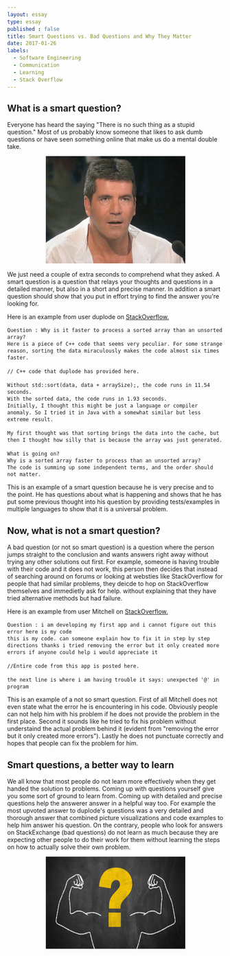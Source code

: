 ```yaml
---
layout: essay
type: essay
published : false
title: Smart Questions vs. Bad Questions and Why They Matter
date: 2017-01-26
labels:
  - Software Engineering
  - Communication
  - Learning
  - Stack Overflow
---
```


## What is a smart question?
Everyone has heard the saying "There is no such thing as a stupid question." Most of us probably know someone that likes to ask dumb questions or have seen something online that make us do a mental double take. 
<p align="center">
  <img src="../images/simon.png" height="250" width="325"/>
</p>
We just need a couple of extra seconds to comprehend what they asked. A smart question is a question that relays your thoughts and questions in a detailed manner, but also in a short and precise manner. In addition a smart question should show that you put in effort trying to find the answer you're looking for.

Here is an example from user duplode on [StackOverflow.](http://stackoverflow.com/)

```
Question : Why is it faster to process a sorted array than an unsorted array?
Here is a piece of C++ code that seems very peculiar. For some strange reason, sorting the data miraculously makes the code almost six times faster.

// C++ code that duplode has provided here.

Without std::sort(data, data + arraySize);, the code runs in 11.54 seconds.
With the sorted data, the code runs in 1.93 seconds.
Initially, I thought this might be just a language or compiler anomaly. So I tried it in Java with a somewhat similar but less
extreme result.

My first thought was that sorting brings the data into the cache, but then I thought how silly that is because the array was just generated.

What is going on?
Why is a sorted array faster to process than an unsorted array?
The code is summing up some independent terms, and the order should not matter.
```

This is an example of a smart question because he is very precise and to the point. He has questions about what is happening and shows that he has put some previous thought into his question by providing tests/examples in multiple languages to show that it is a universal problem.

## Now, what is not a smart question?
A bad question (or not so smart question) is a question where the person jumps straight to the conclusion and wants answers right away without trying any other solutions out first. For example, someone is having trouble with their code and it does not work, this person then decides that instead of searching around on forums or looking at websties like StackOverflow for people that had similar problems, they deicde to hop on StackOverflow themselves and immedietly ask for help. 
without explaining that they have tried alternative methods but had failure.

Here is an example from user Mitchell on [StackOverflow.](http://stackoverflow.com/)

```
Question : i am developing my first app and i cannot figure out this error here is my code
this is my code. can someone explain how to fix it in step by step directions thanks i tried removing the error but it only created more errors if anyone could help i would appreciate it

//Entire code from this app is posted here.

the next line is where i am having trouble it says: unexpected '@' in program

```

This is an example of a not so smart question. First of all Mitchell does not even state what the error he is encountering in his code. Obviously people can not help him with his problem if he does not provide the problem in the first place. Second it sounds like he tried to fix his problem without understaind the actual problem behind it (evident from "removing the error but it only created more errors"). Lastly he does not punctuate correctly and hopes that people can fix the problem for him.


## Smart questions, a better way to learn
We all know that most people do not learn more effectively when they get handed the solution to problems. Coming up with questions yourself give you some sort of ground to learn from. Coming up with detailed and precise questions help the answerer answer in a helpful way too. For example the most upvoted answer to duplode's questions was a very detailed and thorough answer that combined picture visualizations and code examples to help him answer his question. On the contrary, people who look for answers on StackExchange (bad questions) do not learn as much because they are expecting other people to do their work for them without learning the steps on how to actually solve their own problem.
<p align="middle">
  <img src="../images/strong-questions.png" height="215" width="325"/>
</p>
